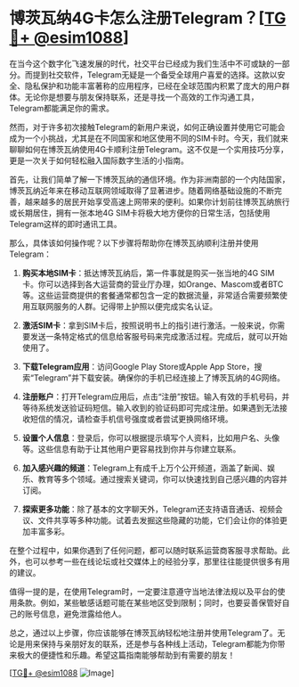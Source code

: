 # 博茨瓦纳4G卡怎么注册Telegram？[[TG💪+ @esim1088](https://t.me/s/esim1088)]

在当今这个数字化飞速发展的时代，社交平台已经成为我们生活中不可或缺的一部分。而提到社交软件，Telegram无疑是一个备受全球用户喜爱的选择。这款以安全、隐私保护和功能丰富著称的应用程序，已经在全球范围内积累了庞大的用户群体。无论你是想要与朋友保持联系，还是寻找一个高效的工作沟通工具，Telegram都能满足你的需求。

然而，对于许多初次接触Telegram的新用户来说，如何正确设置并使用它可能会成为一个小挑战，尤其是在不同国家和地区使用不同的SIM卡时。今天，我们就来聊聊如何在博茨瓦纳使用4G卡顺利注册Telegram。这不仅是一个实用技巧分享，更是一次关于如何轻松融入国际数字生活的小指南。

首先，让我们简单了解一下博茨瓦纳的通信环境。作为非洲南部的一个内陆国家，博茨瓦纳近年来在移动互联网领域取得了显著进步。随着网络基础设施的不断完善，越来越多的居民开始享受高速上网带来的便利。如果你计划前往博茨瓦纳旅行或长期居住，拥有一张本地4G SIM卡将极大地方便你的日常生活，包括使用Telegram这样的即时通讯工具。

那么，具体该如何操作呢？以下步骤将帮助你在博茨瓦纳顺利注册并使用Telegram：

1. **购买本地SIM卡**：抵达博茨瓦纳后，第一件事就是购买一张当地的4G SIM卡。你可以选择到各大运营商的营业厅办理，如Orange、Mascom或者BTC等。这些运营商提供的套餐通常都包含一定的数据流量，非常适合需要频繁使用互联网服务的人群。记得带上护照以便完成实名认证。

2. **激活SIM卡**：拿到SIM卡后，按照说明书上的指引进行激活。一般来说，你需要发送一条特定格式的信息给客服号码来完成激活过程。完成后，就可以开始使用了。

3. **下载Telegram应用**：访问Google Play Store或Apple App Store，搜索“Telegram”并下载安装。确保你的手机已经连接上了博茨瓦纳的4G网络。

4. **注册账户**：打开Telegram应用后，点击“注册”按钮。输入有效的手机号码，并等待系统发送验证码短信。输入收到的验证码即可完成注册。如果遇到无法接收短信的情况，请检查手机信号强度或者尝试更换网络环境。

5. **设置个人信息**：登录后，你可以根据提示填写个人资料，比如用户名、头像等。这些信息有助于让其他用户更容易找到你并与你建立联系。

6. **加入感兴趣的频道**：Telegram上有成千上万个公开频道，涵盖了新闻、娱乐、教育等多个领域。通过搜索关键词，你可以快速找到自己感兴趣的内容并订阅。

7. **探索更多功能**：除了基本的文字聊天外，Telegram还支持语音通话、视频会议、文件共享等多种功能。试着去发掘这些隐藏的功能，它们会让你的体验更加丰富多彩。

在整个过程中，如果你遇到了任何问题，都可以随时联系运营商客服寻求帮助。此外，也可以参考一些在线论坛或社交媒体上的经验分享，那里往往能提供很多有用的建议。

值得一提的是，在使用Telegram时，一定要注意遵守当地法律法规以及平台的使用条款。例如，某些敏感话题可能在某些地区受到限制；同时，也要妥善保管好自己的账号信息，避免泄露给他人。

总之，通过以上步骤，你应该能够在博茨瓦纳轻松地注册并使用Telegram了。无论是用来保持与亲朋好友的联系，还是参与各种线上活动，Telegram都能为你带来极大的便捷性和乐趣。希望这篇指南能够帮助到有需要的朋友！

[[TG💪+ @esim1088](https://t.me/s/esim1088) ![Image](https://i.postimg.cc/4NQfJmqS/Snipaste-2025-05-13-00-14-12.png)]